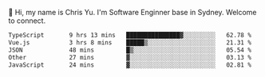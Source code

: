 👋 Hi, my name is Chris Yu. I'm Software Enginner base in Sydney. Welcome to connect.

<!--START_SECTION:waka-->

```txt
TypeScript       9 hrs 13 mins   ███████████████▓░░░░░░░░░   62.78 %
Vue.js           3 hrs 8 mins    █████▒░░░░░░░░░░░░░░░░░░░   21.31 %
JSON             48 mins         █▒░░░░░░░░░░░░░░░░░░░░░░░   05.54 %
Other            27 mins         ▓░░░░░░░░░░░░░░░░░░░░░░░░   03.13 %
JavaScript       24 mins         ▓░░░░░░░░░░░░░░░░░░░░░░░░   02.81 %
```

<!--END_SECTION:waka-->
